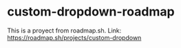 # custom-dropdown-roadmap

This is a proyect from roadmap.sh.
Link: https://roadmap.sh/projects/custom-dropdown

